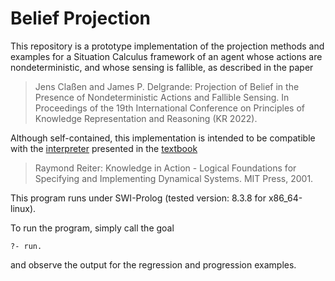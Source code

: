 # Belief Projection

This repository is a prototype implementation of the projection
methods and examples for a Situation Calculus framework of an agent
whose actions are nondeterministic, and whose sensing is fallible, as
described in the paper

> Jens Claßen and James P. Delgrande: Projection of Belief in the
> Presence of Nondeterministic Actions and Fallible Sensing. In
> Proceedings of the 19th International Conference on Principles of
> Knowledge Representation and Reasoning (KR 2022).

Although self-contained, this implementation is intended to be
compatible with the [interpreter][1] presented in the [textbook][2]

> Raymond Reiter: Knowledge in Action - Logical Foundations for
> Specifying and Implementing Dynamical Systems. MIT Press, 2001.

[1]: http://www.cs.toronto.edu/cogrobo/kia/
[2]: https://mitpress.mit.edu/books/knowledge-action

This program runs under SWI-Prolog (tested version: 8.3.8 for
x86_64-linux).

To run the program, simply call the goal

    ?- run.

and observe the output for the regression and progression examples.
